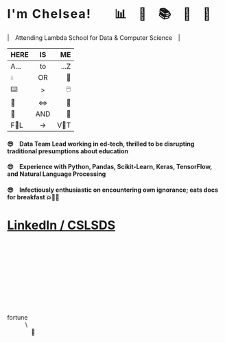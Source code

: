 # **I ' m   C h e l s e a !**  📊 🔧 📚 🔬 🔮  
| Attending Lambda School for Data & Computer Science |   

 **HERE** | **IS** | **ME**
:-- | :---: | --:
A... | to | ...Z
:droplet:| OR |:tea:
:keyboard: |  >  | :computer_mouse:
🐍 | ⇔ | 🐐
🚶| AND | 🙊
F🍊L| → | V🍁T
  
#### 😎 Data Team Lead working in ed-tech, thrilled to be disrupting traditional presumptions about education  
#### 😎 Experience with Python, Pandas, Scikit-Learn, Keras, TensorFlow, and Natural Language Processing  
#### 😎 Infectiously enthusiastic on encountering own ignorance; eats docs for breakfast 💥💪🎉

# [LinkedIn / CSLSDS](https://www.linkedin.com/in/cslsds/)  
\
\
\
\
\
\
\
\
\
\
fortune  
   \\  
    🐄  
